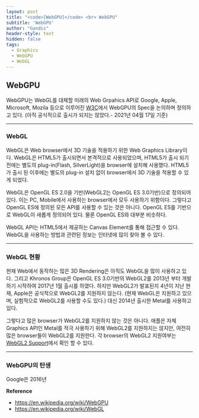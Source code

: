 ```yaml
---
layout: post
title: "<code>[WebGPU]</code> <br> WebGPU"
subtitle: 'WebGPU'
author: "Gandis"
header-style: text
hidden: false
tags:
  - Graphics
  - WebGPU
  - WebGL
---
```

## **WebGPU**
WebGPU는 WebGL를 대체할 미래의 Web Grpahics API로 Google, Apple, Microsoft, Mozila 등으로 이루어진 [W3C](https://en.wikipedia.org/wiki/World_Wide_Web_Consortium)에서 WebGPU의 Spec을 논의하며 정의하고 있다. (아직 공식적으로 출시가 되지는 않았다.- 2021년 04월 17일 기준)

---

### **WebGL**
WebGL은 Web browser에서 3D 기술을 적용하기 위한 Web Graphics Library이다. WebGL은 HTML5가 출시되면서 본격적으로 사용되었으며, HTML5가 출시 되기 전에는 별도의 plug-in(Flash, SilverLight)을 browser에 설치해 사용했다. HTML5가 출시 된 이후에는 별도의 plug-in 설치 없이 browser에서 3D 기술을 적용할 수 있게 되었다.

WebGL은 OpenGL ES 2.0을 기반(WebGL2는 OpenGL ES 3.0기반)으로 정의되어 있다. 이는 PC, Mobile에서 사용하는 browser에서 모두 사용하기 위함이다. 그렇다고 OpenGL ES에 정의된 모든 API를 사용할 수 있는 것은 아니다. OpenGL ES를 기반으로 WebGL이 새롭게 정의되어 있다. 물론 OpenGL ES와 대부분 비슷하다.

WebGL API는 HTML5에서 제공하는 Canvas Element를 통해 접근할 수 있다. WebGL을 사용하는 방법과 관련된 정보는 인터넷에 많이 찾아 볼 수 있다.

---

### **WebGL 현황**
현재 Web에서 동작하는 많은 3D Rendering은 아직도 WebGL을 많이 사용하고 있다. 그리고 Khronos Group은 OpenGL ES 3.0기반의 WebGL2를 2013년 부터 개발하기 시작하여 2017년 1월 출시를 하였다. 하지만 WebGL2가 발표된지 4년이 지난 현재, Apple은 공식적으로 WebGL2를 지원하지 않는다. (현재 WebGL은 지원하고 있으며, 실험적으로 WebGL2를 사용할 수도 있다.) 대신 2014년 출시한 Metal를 사용하고 있다. 

그렇다고 많은 browser가 WebGL2를 지원하지 않는 것은 아니다. 애플은 자체 Graphics API인 Metal를 적극 사용하기 위해 WebGL2를 지원하지는 않지만, 여전히 많은 browser들이 WebGL2를 지원한다. 각 browser의 WebGL2 지원여부는 [WebGL2 Support](https://caniuse.com/webgl2)에서 확인 할 수 있다.

---

### **WebGPU의 탄생**
Google은 2016년 

**Reference**
 - https://en.wikipedia.org/wiki/WebGPU
 - https://en.wikipedia.org/wiki/WebGL
